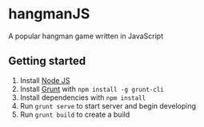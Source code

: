 # hangmanJS
A popular hangman game written in JavaScript

## Getting started

1. Install [Node JS](http://nodejs.org/)
2. Install [Grunt](http://gruntjs.com/getting-started) with `npm install -g grunt-cli`
3. Install dependencies with `npm install`
4. Run `grunt serve` to start server and begin developing
5. Run `grunt build` to create a build